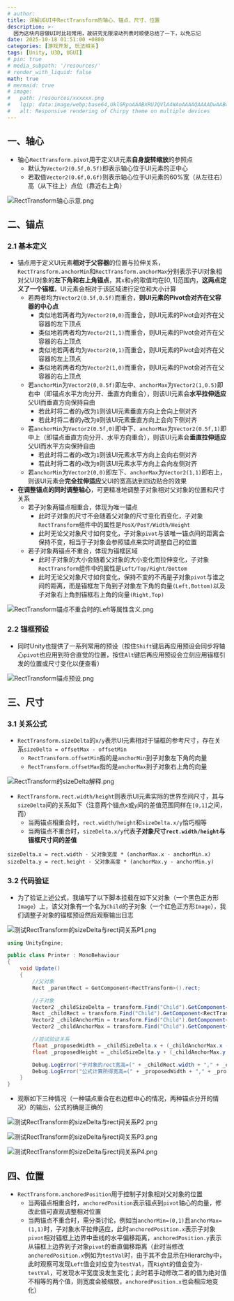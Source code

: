 ```yaml
---
# author:
title: 详解UGUI中RectTransform的轴心、锚点、尺寸、位置
description: >-
  因为这块内容做UI时比较常用，故研究无限滚动列表时顺便总结了一下，以免忘记
date: 2025-10-18 01:51:00 +0800
categories: [游戏开发, 玩法相关]
tags: [Unity, U3D, UGUI]
# pin: true
# media_subpath: '/resources/'
# render_with_liquid: false
math: true
# mermaid: true
# image:
#   path: /resources/xxxxxx.png
#   lqip: data:image/webp;base64,UklGRpoAAABXRUJQVlA4WAoAAAAQAAAADwAABwAAQUxQSDIAAAARL0AmbZurmr57yyIiqE8oiG0bejIYEQTgqiDA9vqnsUSI6H+oAERp2HZ65qP/VIAWAFZQOCBCAAAA8AEAnQEqEAAIAAVAfCWkAALp8sF8rgRgAP7o9FDvMCkMde9PK7euH5M1m6VWoDXf2FkP3BqV0ZYbO6NA/VFIAAAA
#   alt: Responsive rendering of Chirpy theme on multiple devices
---
```


## 一、轴心
- 轴心`RectTransform.pivot`用于定义UI元素**自身旋转缩放**的参照点
    - 默认为`Vector2(0.5f,0.5f)`即表示轴心位于UI元素的正中心
    - 若取值`Vector2(0.6f,0.6f)`则表示轴心位于UI元素的$60\%$宽（从左往右）高（从下往上）点位（靠近右上角）

![RectTransform轴心示意.png](/resources/2025-10-18-详解UGUI中RectTransform的轴心、锚点、尺寸、位置/RectTransform轴心示意.png)

## 二、锚点

### 2.1 基本定义
- 锚点用于定义UI元素**相对于父容器**的位置与拉伸关系，`RectTransform.anchorMin`和`RectTransform.anchorMax`分别表示子UI对象相对父UI对象的**左下角和右上角锚点**，其`x`和`y`的取值均在$[0,1]$范围内，**这两点定义了一个锚框**，UI元素会相对于该区域进行定位和大小计算
    - 若两者均为`Vector2(0.5f,0.5f)`而重合，**则UI元素的Pivot会对齐在父容器的中心点**
        - 类似地若两者均为`Vector2(0,0)`而重合，则UI元素的Pivot会对齐在父容器的左下顶点
        - 类似地若两者均为`Vector2(1,1)`而重合，则UI元素的Pivot会对齐在父容器的右上顶点
        - 类似地若两者均为`Vector2(0,1)`而重合，则UI元素的Pivot会对齐在父容器的左上顶点
        - 类似地若两者均为`Vector2(1,0)`而重合，则UI元素的Pivot会对齐在父容器的右上顶点
    - 若`anchorMin`为`Vector2(0,0.5f)`即左中、`anchorMax`为`Vector2(1,0.5)`即右中（即锚点水平方向分开、垂直方向重合），则该UI元素会**水平拉伸适应**父UI而垂直方向保持自由
        - 若此时将二者的`y`改为`1`则该UI元素垂直方向上会向上侧对齐
        - 若此时将二者的`y`改为`0`则该UI元素垂直方向上会向下侧对齐
    - 若`anchorMin`为`Vector2(0.5f,0)`即中下、`anchorMax`为`Vector2(0.5f,1)`即中上（即锚点垂直方向分开、水平方向重合），则该UI元素会**垂直拉伸适应**父UI而水平方向保持自由
        - 若此时将二者的`x`改为`1`则该UI元素水平方向上会向右侧对齐
        - 若此时将二者的`x`改为`0`则该UI元素水平方向上会向左侧对齐
    - 若`anchorMin`为`Vector2(0,0)`即左下、`anchorMax`为`Vector2(1,1)`即右上，则该UI元素会**完全拉伸适应**父UI的宽高达到四边贴合的效果
 - **在调整锚点的同时调整轴心**，可更精准地调整子对象相对父对象的位置和尺寸关系
    - 若子对象两锚点相重合，体现为唯一锚点
        - 此时子对象的尺寸不会随着父对象的尺寸变化而变化，子对象`RectTransform`组件中的属性是`PosX/PosY/Width/Height`
        - 此时无论父对象尺寸如何变化，子对象`pivot`与该唯一锚点间的距离会保持不变，相当于子对象会参照锚点来实时调整自己的位置
    - 若子对象两锚点不重合，体现为锚框区域
        - 此时子对象的大小会随着父对象的大小变化而拉伸变化，子对象`RectTransform`组件中的属性是`Left/Top/Right/Bottom`
        - 此时无论父对象尺寸如何变化，保持不变的不再是子对象`pivot`与谁之间的距离，而是锚框左下角到子对象左下角的向量`(Left,Bottom)`以及子对象右上角到锚框右上角的向量`(Right,Top)`

![RectTransform锚点不重合时的Left等属性含义.png](/resources/2025-10-18-详解UGUI中RectTransform的轴心、锚点、尺寸、位置/RectTransform锚点不重合时的Left等属性含义.png)

### 2.2 锚框预设
- 同时Unity也提供了一系列常用的预设（按住`Shift`键后再应用预设会同步将轴心`pivot`也应用到符合直觉的位置，按住`Alt`键后再应用预设会立刻应用锚框引发的位置或尺寸变化以便查看）

![RectTransform锚点预设.png](/resources/2025-10-18-详解UGUI中RectTransform的轴心、锚点、尺寸、位置/RectTransform锚点预设.png)

## 三、尺寸

### 3.1 关系公式
- `RectTransform.sizeDelta`的`x/y`表示UI元素相对于锚框的参考尺寸，存在关系`sizeDelta = offsetMax - offsetMin`
    - `RectTransform.offsetMin`指的是`anchorMin`到子对象左下角的向量
    - `RectTransform.offsetMax`指的是`anchorMax`到子对象右上角的向量

![RectTransform的sizeDelta解释.png](/resources/2025-10-18-详解UGUI中RectTransform的轴心、锚点、尺寸、位置/RectTransform的sizeDelta解释.png)

- `RectTransform.rect.width/height`则表示UI元素实际的世界空间尺寸，其与`sizeDelta`间的关系如下（注意两个锚点`x`或`y`间的差值范围同样在`[0,1]`之间，而）
    - 当两锚点相重合时，`rect.width/height`和`sizeDelta.x/y`恰巧相等
    - 当两锚点不重合时，`sizeDelta.x/y`代表**子对象尺寸`rect.width/height`与锚框尺寸间的差值**

```
sizeDelta.x = rect.width - 父对象宽度 * (anchorMax.x - anchorMin.x)
sizeDelta.y = rect.height - 父对象高度 * (anchorMax.y - anchorMin.y)
```

### 3.2 代码验证
- 为了验证上述公式，我编写了以下脚本挂载在如下父对象（一个黑色正方形`Image`）上，该父对象有一个名为`Child`的子对象（一个红色正方形`Image`），我们调整子对象的锚框预设然后观察输出日志

![测试RectTransform的sizeDelta与rect间关系P1.png](/resources/2025-10-18-详解UGUI中RectTransform的轴心、锚点、尺寸、位置/测试RectTransform的sizeDelta与rect间关系P1.png)

```cs
using UnityEngine;

public class Printer : MonoBehaviour
{
    void Update()
    {
        //父对象
        Rect _parentRect = GetComponent<RectTransform>().rect;

        //子对象
        Vector2 _childSizeDelta = transform.Find("Child").GetComponent<RectTransform>().sizeDelta;
        Rect _childRect = transform.Find("Child").GetComponent<RectTransform>().rect;
        Vector2 _childAnchorMin = transform.Find("Child").GetComponent<RectTransform>().anchorMin;
        Vector2 _childAnchorMax = transform.Find("Child").GetComponent<RectTransform>().anchorMax;

        //尝试验证关系
        float _proposedWidth = _childSizeDelta.x + (_childAnchorMax.x - _childAnchorMin.x) * _parentRect.width;
        float _proposedHeight = _childSizeDelta.y + (_childAnchorMax.y - _childAnchorMin.y) * _parentRect.height;

        Debug.LogError("子对象的rect宽高=(" + _childRect.width + "," + _childRect.height + ")");
        Debug.LogError("公式计算所得宽高=(" + _proposedWidth + "," + _proposedHeight + ")");
    }
}
```

- 观察如下三种情况（一种锚点重合在右边框中心的情况，两种锚点分开的情况）的输出，公式的确是正确的

![测试RectTransform的sizeDelta与rect间关系P2.png](/resources/2025-10-18-详解UGUI中RectTransform的轴心、锚点、尺寸、位置/测试RectTransform的sizeDelta与rect间关系P2.png)

![测试RectTransform的sizeDelta与rect间关系P3.png](/resources/2025-10-18-详解UGUI中RectTransform的轴心、锚点、尺寸、位置/测试RectTransform的sizeDelta与rect间关系P3.png)

![测试RectTransform的sizeDelta与rect间关系P4.png](/resources/2025-10-18-详解UGUI中RectTransform的轴心、锚点、尺寸、位置/测试RectTransform的sizeDelta与rect间关系P4.png)

## 四、位置
- `RectTransform.anchoredPosition`用于控制子对象相对父对象的位置
    - 当两锚点相重合时，`anchoredPosition`表示锚点到`pivot`轴心的向量，修改此值可直观调整相对位置
    - 当两锚点不重合时，需分类讨论，例如当`anchorMin=(0,1)`且`anchorMax=(1,1)`时，子对象水平拉伸适应，此时`anchoredPosition.x`表示子对象`pivot`相对锚框上边界中垂线的水平偏移距离，`anchoredPosition.y`表示从锚框上边界到子对象`pivot`的垂直偏移距离（此时当修改`anchoredPosition.x`例如为`testVal`时，由于其不会显示在Hierarchy中，此时观察可发现`Left`值会对应变为`testVal`，而`Right`的值会变为`-testVal`，可发现水平宽度没发生变化；此时若手动修改二者的值为绝对值不相等的两个值，则宽度会被缩放，`anchoredPosition.x`也会相应地变化）